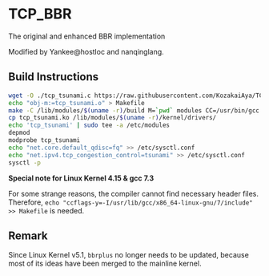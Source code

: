 # TCP_BBR
The original and enhanced BBR implementation

Modified by Yankee@hostloc and nanqinglang.

## Build Instructions

```Bash
wget -O ./tcp_tsunami.c https://raw.githubusercontent.com/KozakaiAya/TCP_BBR/master/Master/tcp_tsunami.c
echo "obj-m:=tcp_tsunami.o" > Makefile
make -C /lib/modules/$(uname -r)/build M=`pwd` modules CC=/usr/bin/gcc
cp tcp_tsunami.ko /lib/modules/$(uname -r)/kernel/drivers/
echo 'tcp_tsunami' | sudo tee -a /etc/modules
depmod
modprobe tcp_tsunami
echo "net.core.default_qdisc=fq" >> /etc/sysctl.conf
echo "net.ipv4.tcp_congestion_control=tsunami" >> /etc/sysctl.conf
sysctl -p
```

**Special note for Linux Kernel 4.15 & gcc 7.3**

For some strange reasons, the compiler cannot find necessary header files. Therefore, ```echo "ccflags-y=-I/usr/lib/gcc/x86_64-linux-gnu/7/include" >> Makefile``` is needed.

## Remark

Since Linux Kernel v5.1, `bbrplus` no longer needs to be updated, because most of its ideas have been merged to the mainline kernel.